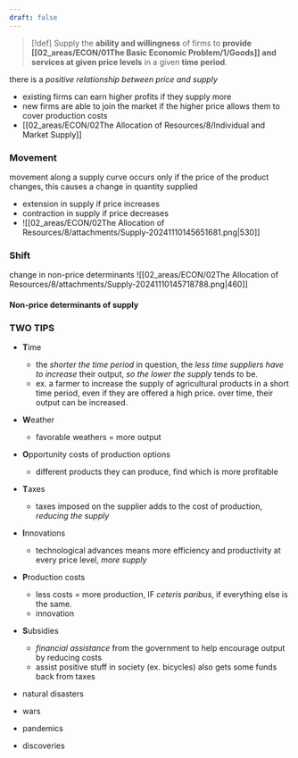 ```yaml
---
draft: false
---
```

> [!def] Supply
> the **ability and willingness** of firms to **provide [[02_areas/ECON/01The Basic Economic Problem/1/Goods]] and services at given price levels** in a given **time period**.

there is a *positive relationship between price and supply*
- existing firms can earn higher profits if they supply more
- new firms are able to join the market if the higher price allows them to cover production costs
- [[02_areas/ECON/02The Allocation of Resources/8/Individual and Market Supply]]

### Movement
movement along a supply curve occurs only if the price of the product changes, this causes a change in quantity supplied
- extension in supply if price increases
- contraction in supply if price decreases
- ![[02_areas/ECON/02The Allocation of Resources/8/attachments/Supply-20241110145651681.png|530]]
### Shift
change in non-price determinants
![[02_areas/ECON/02The Allocation of Resources/8/attachments/Supply-20241110145718788.png|460]]
#### Non-price determinants of supply
### **TWO TIPS**
- **T**ime
	- the *shorter the time period* in question, the *less time suppliers have to increase* their output, *so the lower the supply* tends to be.
	- ex. a farmer to increase the supply of agricultural products in a short time period, even if they are offered a high price. over time, their output can be increased.
- **W**eather
	- favorable weathers = more output
- **O**pportunity costs of production options
	- different products they can produce, find which is more profitable

- **T**axes
	- taxes imposed on the supplier adds to the cost of production, *reducing the supply*
- **I**nnovations
	- technological advances means more efficiency and productivity at every price level, *more supply*
- **P**roduction costs
	- less costs = more production, IF *ceteris paribus*, if everything else is the same.
	- innovation
- **S**ubsidies
	- *financial assistance* from the government to help encourage output by reducing costs
	- assist positive stuff in society (ex. bicycles) also gets some funds back from taxes


- natural disasters
- wars
- pandemics
- discoveries

